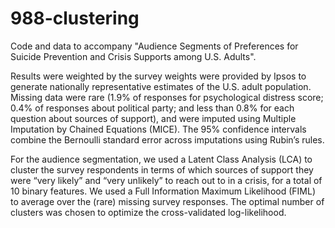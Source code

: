 # 988-clustering
Code and data to accompany "Audience Segments of Preferences for Suicide Prevention and Crisis Supports among U.S. Adults".

Results were weighted by the survey weights were provided by Ipsos to generate nationally representative estimates of the U.S. adult population.  Missing data were rare (1.9% of responses for psychological distress score; 0.4% of responses about political party; and less than 0.8% for each question about sources of support), and were imputed using Multiple Imputation by Chained Equations (MICE).   The 95% confidence intervals combine the Bernoulli standard error across imputations using Rubin’s rules.

For the audience segmentation, we used a Latent Class Analysis (LCA) to cluster the survey respondents in terms of which sources of support they were “very likely” and “very unlikely” to reach out to in a crisis, for a total of 10 binary features.  We used a Full Information Maximum Likelihood (FIML) to average over the (rare) missing survey responses.  The optimal number of clusters was chosen to optimize the cross-validated log-likelihood.
